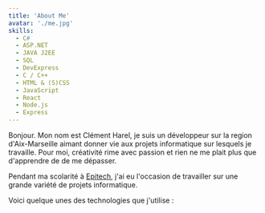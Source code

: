 ```yaml
---
title: 'About Me'
avatar: './me.jpg'
skills:
  - C#
  - ASP.NET
  - JAVA J2EE
  - SQL
  - DevExpress
  - C / C++
  - HTML & (S)CSS
  - JavaScript
  - React
  - Node.js
  - Express
---
```


Bonjour. Mon nom est Clément Harel, je suis un développeur sur la region d'Aix-Marseille aimant donner vie aux projets informatique sur lesquels je travaille. Pour moi, créativité rime avec passion et rien ne me plait plus que d'apprendre de de me dépasser.

Pendant ma scolarité à [Epitech](https://www.epitech.eu/fr/), j'ai eu l'occasion de travailler sur une grande variété de projets informatique.


Voici quelque unes des technologies que j'utilise :
